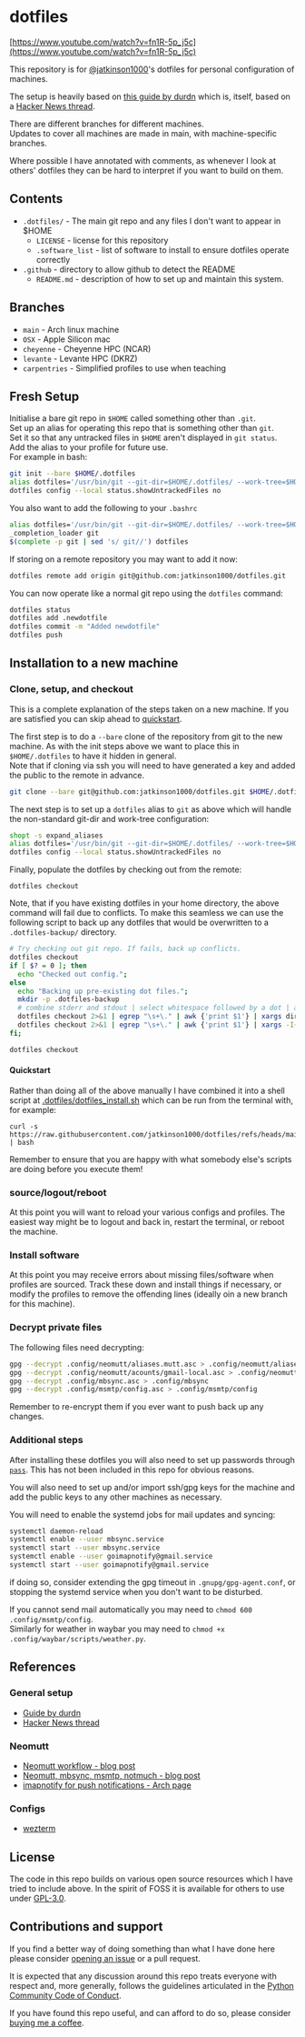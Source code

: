 # dotfiles

[https://www.youtube.com/watch?v=fn1R-5p_j5c](https://www.youtube.com/watch?v=fn1R-5p_j5c)

This repository is for [@jatkinson1000](https://github.com/jatkinson1000)'s dotfiles
for personal configuration of machines.

The setup is heavily based on [this guide by durdn](https://www.atlassian.com/git/tutorials/dotfiles)
which is, itself, based on a [Hacker News thread](https://news.ycombinator.com/item?id=11071754).

There are different branches for different machines.  
Updates to cover all machines are made in main, with machine-specific branches.

Where possible I have annotated with comments, as whenever I look at others' dotfiles
they can be hard to interpret if you want to build on them.


## Contents

* `.dotfiles/` - The main git repo and any files I don't want to appear in $HOME
  * `LICENSE` - license for this repository
  * `.software_list` - list of software to install to ensure dotfiles operate correctly
* `.github` - directory to allow github to detect the README
  * `README.md` - description of how to set up and maintain this system.


## Branches

* `main` - Arch linux machine
* `OSX` - Apple Silicon mac
* `cheyenne` - Cheyenne HPC (NCAR)
* `levante` - Levante HPC (DKRZ)
* `carpentries` - Simplified profiles to use when teaching


## Fresh Setup

Initialise a bare git repo in `$HOME` called something other than `.git`.  
Set up an alias for operating this repo that is something other than `git`.  
Set it so that any untracked files in `$HOME` aren't displayed in `git status`.  
Add the alias to your profile for future use.  
For example in bash:
```bash
git init --bare $HOME/.dotfiles
alias dotfiles='/usr/bin/git --git-dir=$HOME/.dotfiles/ --work-tree=$HOME'
dotfiles config --local status.showUntrackedFiles no
```

You also want to add the following to your `.bashrc`
```bash
alias dotfiles='/usr/bin/git --git-dir=$HOME/.dotfiles/ --work-tree=$HOME'
_completion_loader git
$(complete -p git | sed 's/ git//') dotfiles
```

If storing on a remote repository you may want to add it now:
```bash
dotfiles remote add origin git@github.com:jatkinson1000/dotfiles.git
```

You can now operate like a normal git repo using the `dotfiles` command:
```bash
dotfiles status
dotfiles add .newdotfile
dotfiles commit -m "Added newdotfile"
dotfiles push
```


## Installation to a new machine

### Clone, setup, and checkout

This is a complete explanation of the steps taken on a new machine.
If you are satisfied you can skip ahead to [quickstart](#quickstart).

The first step is to do a `--bare` clone of the repository from git to the new machine.
As with the init steps above we want to place this in `$HOME/.dotfiles` to have it
hidden in general.\
Note that if cloning via ssh you will need to have generated a key and added the public
to the remote in advance.
```bash
git clone --bare git@github.com:jatkinson1000/dotfiles.git $HOME/.dotfiles
```

The next step is to set up a `dotfiles` alias to `git` as above which will handle the
non-standard git-dir and work-tree configuration:
```bash
shopt -s expand_aliases
alias dotfiles='/usr/bin/git --git-dir=$HOME/.dotfiles/ --work-tree=$HOME'
dotfiles config --local status.showUntrackedFiles no
```

Finally, populate the dotfiles by checking out from the remote:
```
dotfiles checkout
```

Note, that if you have existing dotfiles in your home directory, the above command will
fail due to conflicts.
To make this seamless we can use the following script to back up any dotfiles that would
be overwritten to a `.dotfiles-backup/` directory.
```bash
# Try checking out git repo. If fails, back up conflicts.
dotfiles checkout
if [ $? = 0 ]; then
  echo "Checked out config.";
else
  echo "Backing up pre-existing dot files.";
  mkdir -p .dotfiles-backup
  # combine stderr and stdout | select whitespace followed by a dot | awk to print first arg | get 
  dotfiles checkout 2>&1 | egrep "\s+\." | awk {'print $1'} | xargs dirname | xargs -I{} mkdir -p .dotfiles-backup/{}
  dotfiles checkout 2>&1 | egrep "\s+\." | awk {'print $1'} | xargs -I{} mv {} .dotfiles-backup/{}
fi;

dotfiles checkout
```

#### Quickstart

Rather than doing all of the above manually I have combined it into a shell script at
[.dotfiles/dotfiles_install.sh](jatkinson1000/dotfiles/.dotfiles/dotfiles_install.sh)
which can be run from the terminal with, for example:
```
curl -s https://raw.githubusercontent.com/jatkinson1000/dotfiles/refs/heads/main/.dotfiles/dotfiles_install.sh | bash
```
Remember to ensure that you are happy with what somebody else's scripts are doing before
you execute them!

### source/logout/reboot

At this point you will want to reload your various configs and profiles.
The easiest way might be to logout and back in, restart the terminal, or reboot the
machine.

### Install software

At this point you may receive errors about missing files/software when profiles are
sourced.
Track these down and install things if necessary, or modify the profiles to remove the
offending lines (ideally oin a new branch for this machine).

### Decrypt private files

The following files need decrypting:
```bash
gpg --decrypt .config/neomutt/aliases.mutt.asc > .config/neomutt/aliases.mutt
gpg --decrypt .config/neomutt/acounts/gmail-local.asc > .config/neomutt/accounts/gmail-local
gpg --decrypt .config/mbsync.asc > .config/mbsync
gpg --decrypt .config/msmtp/config.asc > .config/msmtp/config
```
Remember to re-encrypt them if you ever want to push back up any changes.

### Additional steps

After installing these dotfiles you will also need to set up passwords through
[`pass`](https://www.passwordstore.org/). This has not been included in this repo for
obvious reasons.

You will also need to set up and/or import ssh/gpg keys for the machine and add the
public keys to any other machines as necessary.

You will need to enable the systemd jobs for mail updates and syncing:
```bash
systemctl daemon-reload
systemctl enable --user mbsync.service
systemctl start --user mbsync.service
systemctl enable --user goimapnotify@gmail.service
systemctl start --user goimapnotify@gmail.service
```
if doing so, consider extending the gpg timeout in `.gnupg/gpg-agent.conf`,
or stopping the systemd service when you don't want to be disturbed.

If you cannot send mail automatically you may need to `chmod 600 .config/msmtp/config`.  
Similarly for weather in waybar you may need to `chmod +x .config/waybar/scripts/weather.py`.


## References

### General setup

* [Guide by durdn](https://www.atlassian.com/git/tutorials/dotfiles)
* [Hacker News thread](https://news.ycombinator.com/item?id=11071754)

### Neomutt

* [Neomutt workflow - blog post](https://gideonwolfe.com/posts/workflow/neomutt/intro/)
* [Neomutt, mbsync, msmtp, notmuch - blog post](https://blog.flaport.net/configuring-neomutt-for-email.html)
* [imapnotify for push notifications - Arch page](https://wiki.archlinux.org/title/Isync)

### Configs

* [wezterm](https://wezfurlong.org/wezterm/config/files.html)


## License

The code in this repo builds on various open source resources which I have tried to
include above.
In the spirit of FOSS it is available for others to use under [GPL-3.0](/.dotfiles/LICENSE).


## Contributions and support

If you find a better way of doing something than what I have done here please consider
[opening an issue](https://github.com/jatkinson1000/dotfiles/issues) or a pull request.

It is expected that any discussion around this repo treats everyone with respect and,
more generally, follows the guidelines articulated in the
[Python Community Code of Conduct](https://www.python.org/psf/codeofconduct/).

If you have found this repo useful, and can afford to do so, please consider
[buying me a coffee](https://www.buymeacoffee.com/jackatkinsr).
